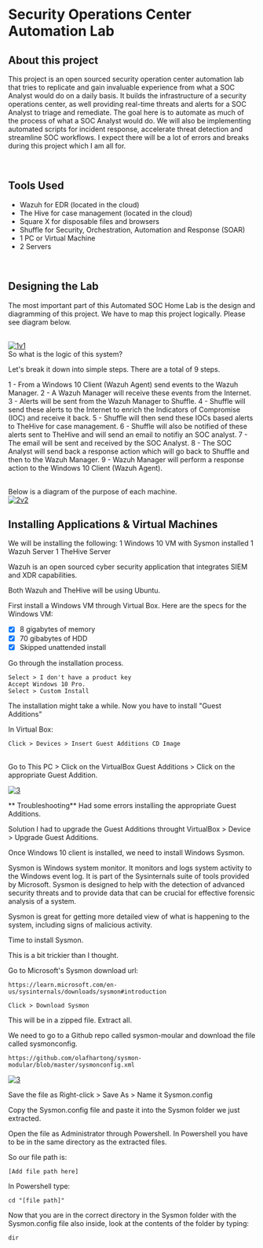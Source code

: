 # Security Operations Center Automation Lab

## About this project
This project is an open sourced security operation center automation lab that tries to replicate and gain invaluable experience from what a SOC Analyst would do on a daily basis. It builds the infrastructure of a security operations center, as well providing real-time threats and alerts for a SOC Analyst to triage and remediate. The goal here is to automate as much of the process of what a SOC Analyst would do. We will also be implementing automated scripts for incident response, accelerate threat detection and streamline SOC workflows. I expect there will be a lot of errors and breaks during this project which I am all for. 

<br/>

## Tools Used
- Wazuh for EDR (located in the cloud)
- The Hive for case management (located in the cloud)
- Square X for disposable files and browsers
- Shuffle for Security, Orchestration, Automation and Response (SOAR)
- 1 PC or Virtual Machine
- 2 Servers
  
<br/>

## Designing the Lab

The most important part of this Automated SOC Home Lab is the design and diagramming of this project.
We have to map this project logically. Please see diagram below.

<br/>
<a href="https://ibb.co/h1JTdyP"><img src="https://i.ibb.co/vv6MdH7/1v1.png" alt="1v1" border="0"></a>

<br/>
So what is the logic of this system?

Let's break it down into simple steps.
There are a total of 9 steps.

1 - From a Windows 10 Client (Wazuh Agent) send events to the Wazuh Manager.
2 -  A Wazuh Manager will receive these events from the Internet.
3 -  Alerts will be sent from the Wazuh Manager to Shuffle.
4 - Shuffle will send these alerts to the Internet to enrich the Indicators of Compromise (IOC) and receive it back.
5 - Shuffle will then send these IOCs based alerts to TheHive for case management.
6 - Shuffle will also be notified of these alerts sent to TheHive and will send an email to notifiy an SOC analyst.
7 - The email will be sent and received by the SOC Analyst.
8 - The SOC Analyst will send back a response action which will go back to Shuffle and then to the Wazuh Manager.
9 - Wazuh Manager will perform a response action to the Windows 10 Client (Wazuh Agent).

<br/>
Below is a diagram of the purpose of each machine. 

<br/>
<a href="https://ibb.co/Hx5Z7DS"><img src="https://i.ibb.co/Gtzm7v6/2v2.png" alt="2v2" border="0"></a>

<br/>

## Installing Applications & Virtual Machines

We will be installing the following:
1 Windows 10 VM with Sysmon installed
1 Wazuh Server
1 TheHive Server

Wazuh is an open sourced cyber security application that integrates SIEM and XDR capabilities. 

Both Wazuh and TheHive will be using Ubuntu.

First install a Windows VM through Virtual Box.
Here are the specs for the Windows VM:
- [X] 8 gigabytes of memory
- [X] 70 gibabytes of HDD
- [X] Skipped unattended install

Go through the installation process.

```
Select > I don't have a product key
Accept Windows 10 Pro.
Select > Custom Install
```

The installation might take a while. 
Now you have to install "Guest Additions"

In Virtual Box:
```
Click > Devices > Insert Guest Additions CD Image
```
<br/>
Go to This PC > Click on the VirtualBox Guest Additions > Click on the appropriate Guest Addition.

<a href="https://ibb.co/Hx5Z7DS"><img src="https://i.ibb.co/Gtzm7v6/2v2.png" alt="3" border="0"></a>

** Troubleshooting**
Had some errors installing the appropriate Guest Additions.

Solution
I had to upgrade the Guest Additions throught VirtualBox > Device > Upgrade Guest Additions.


Once Windows 10 client is installed, we need to install Windows Sysmon.


Sysmon is Windows system monitor. It monitors and logs system activity to the
Windows event log. It is part of the Sysinternals suite of tools 
provided by Microsoft. Sysmon is designed to help with the detection of advanced 
security threats and to provide data that can be crucial for effective forensic analysis of a system.

Sysmon is great for getting more detailed view of what is happening to the system,
including signs of malicious activity.

Time to install Sysmon.

This is a bit trickier than I thought.

Go to Microsoft's Sysmon download url:
```
https://learn.microsoft.com/en-us/sysinternals/downloads/sysmon#introduction
```

```
Click > Download Sysmon
```

This will be in a zipped file. Extract all. 

We need to go to a Github repo called sysmon-moular and download the file
called sysmonconfig.

```
https://github.com/olafhartong/sysmon-modular/blob/master/sysmonconfig.xml
```

<a href="https://ibb.co/Hx5Z7DS"><img src="https://i.ibb.co/Gtzm7v6/2v2.png" alt="3" border="0"></a>

Save the file as Right-click > Save As > Name it Sysmon.config

Copy the Sysmon.config file and paste it into the Sysmon folder we just extracted.

Open the file as Administrator through Powershell.
In Powershell you have to be in the same directory as the extracted files. 

So our file path is:
```
[Add file path here]
```

In Powershell type:
```
cd "[file path]"
```

Now that you are in the correct directory in the Sysmon folder with the Sysmon.config file also inside,
look at the contents of the folder
by typing:
```
dir
```





